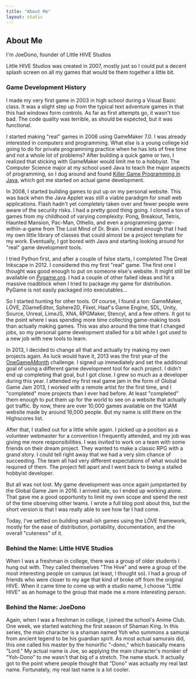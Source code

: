 ```yaml
---
title: "About Me"
layout: static
---
```

## About Me
I'm JoeDono, founder of Little HIVE Studios

Little HIVE Studios was created in 2007, mostly just so I could put a decent splash screen on all my games that would tie them together a little bit.

### Game Development History
I made my very first game in 2003 in high school during a Visual Basic class. It was a slight step up from the typical text adventure games in that this had windows form controls. As far as first attempts go, it wasn't too bad. The code quality was terrible, as should be expected, but it was functional.

I started making "real" games in 2006 using GameMaker 7.0. I was already interested in computers and programming. What else is a young college kid going to do for private programming practice when he has lots of free time and not a whole lot of problems? After building a quick game or two, I realized that sticking with GameMaker would limit me to a hobbyist. The Computer Science major at my school used Java to teach the major aspects of programming, so I dug around and found [Killer Game Programming in Java](http://fivedots.coe.psu.ac.th/%7Ead/jg/), which got me started on actual game development.

In 2008, I started building games to put up on my personal website. This was back when the Java Applet was still a viable paradigm for small web applications. Flash hadn't yet completely taken over and fewer people were aware of the security risks. I had a pretty good thing going. I cloned a ton of games from my childhood of varying complexity: Pong, Breakout, Tetris, Haunted Mansion, Pac-Man, Othello, and even a programming game-within-a-game from The Lost Mind of Dr. Brain. I created enough that I had my own little library of classes that could almost be a project template for my work. Eventually, I got bored with Java and starting looking around for "real" game development tools.

I tried Python first, and after a couple of false starts, I completed The Great Inkscape in 2012. I considered this my first "real" game. The first one I thought was good enough to put on someone else's website. It might still be available on [Pygame.org](http://www.pygame.org/project-The+Great+Inkscape-2184-.html). I had a couple of other failed ideas and hit a massive roadblock when I tried to package my game for distribution. PyGame is not easily packaged into executables...

So I started hunting for other tools. Of course, I found a ton: GameMaker, LÖVE, ZGameEditor, Sphere2D, Flixel, Haaf's Game Engine, SDL, Unity, Source, Unreal, LimeJS, XNA, RPGMaker, Stencyl, and a few others. It got to the point where I was spending more time collecting game-making tools than actually making games. This was also around the time that I changed jobs, so my personal game development stalled for a bit while I got used to a new job with new tools to learn.

In 2013, I decided to change all that and actually try making my own projects again. As luck would have it, 2013 was the first year of the [OneGameAMonth](http://www.onegameamonth.com/) challenge. I signed up immediately and set the additional goal of using a different game development tool for each project. I didn't end up completing that goal, but I got close. I grew so much as a developer during this year. I attended my first real game jam in the form of Global Game Jam 2013, I worked with a remote artist for the first time, and I "completed" more projects than I ever had before. At least "completed" them enough to put them up for the world to see on a website that actually got traffic. By now, there are over 10,000 games available on the 1GAM website made by around 16,000 people. But my name is still there on the Highscores list.

After that, I stalled out for a little while again. I picked up a position as a volunteer webmaster for a convention I frequently attended, and my job was giving me more responsibilities. I was invited to work on a team with some friends on their dream project. They wanted to make a classic RPG with a grand story. I could tell right away that we had a very slim chance of succeeding. The team all had very different expectations of what would be required of them. The project fell apart and I went back to being a stalled hobbyist developer.

But all was not lost. My game development was once again jumpstarted by the Global Game Jam in 2016. I arrived late, so I ended up working alone. That gave me a good opportunity to limit my own scope and spend the rest of the time observing other teams. I wrote a full blog post about this, but the short version is that I was really able to see how far I had come.

Today, I've settled on building small-ish games using the LÖVE framework, mostly for the ease of distribution, portability, documentation, and the overall "cuteness" of it.

### Behind the Name: Little HIVE Studios
When I was a freshman in college, there was a group of older students I hung out with. They called themselves "The Hive" and were a group of the most interesting people on campus (at least, I thought so). I had a group of friends who were closer to my age that kind of broke off from the original HIVE. When it came time to come up with a studio name, I choose "Little HIVE" as an homage to the group that made me a more interesting person.

### Behind the Name: JoeDono
Again, when I was a freshman in college, I joined the school's Anime Club. One week, we started watching the first season of Shaman King. In this series, the main character is a shaman named Yoh who summons a samurai from ancient legend to be his guardian spirit. As most actual samurais did, this one called his master by the honorific "-dono," which basically means "Lord." My actual name is Joe, so applying the main character's moniker of "Yoh-Dono" to me wasn't that big of a stretch. The name stuck. It actually got to the point where people thought that "Dono" was actually my real last name. Fortunately, my real last name is a lot cooler.